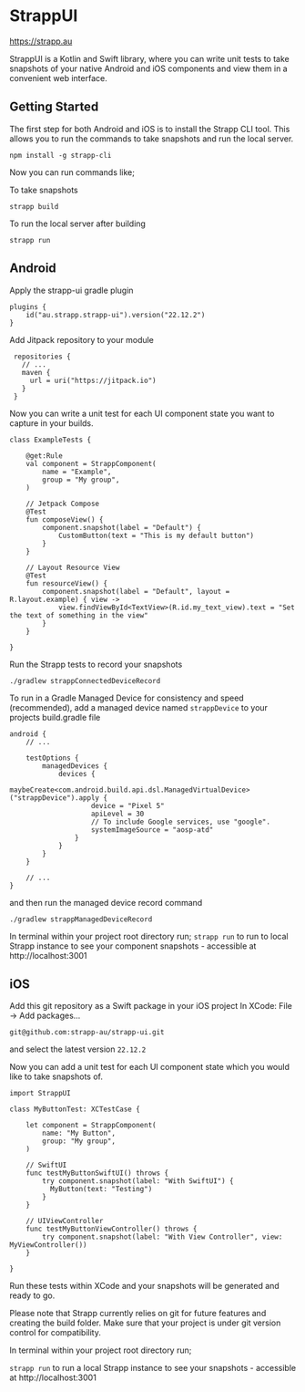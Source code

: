 # StrappUI

https://strapp.au

StrappUI is a Kotlin and Swift library, where you can write unit tests to take snapshots of your native Android and iOS components and view them in a convenient web interface.

## Getting Started

The first step for both Android and iOS is to install the Strapp CLI tool. This allows you to run the commands to take snapshots and run the local server.
```
npm install -g strapp-cli
```

Now you can run commands like;

To take snapshots
```
strapp build
```

To run the local server after building
```
strapp run 
```


## Android
Apply the strapp-ui gradle plugin
```
plugins {
    id("au.strapp.strapp-ui").version("22.12.2")
}
```

Add Jitpack repository to your module
```
 repositories {
   // ...
   maven {
     url = uri("https://jitpack.io")
   }
 }
 ```

Now you can write a unit test for each UI component state you want to capture in your builds.

```
class ExampleTests {

    @get:Rule
    val component = StrappComponent(
        name = "Example",
        group = "My group",
    )

    // Jetpack Compose
    @Test
    fun composeView() {
        component.snapshot(label = "Default") {
            CustomButton(text = "This is my default button")
        }
    }

    // Layout Resource View
    @Test
    fun resourceView() {
        component.snapshot(label = "Default", layout = R.layout.example) { view ->
            view.findViewById<TextView>(R.id.my_text_view).text = "Set the text of something in the view"
        }
    }
    
}
```

Run the Strapp tests to record your snapshots
```
./gradlew strappConnectedDeviceRecord
```

To run in a Gradle Managed Device for consistency and speed (recommended), add a managed device named `strappDevice` to your projects build.gradle file
```
android {
    // ...
    
    testOptions {
        managedDevices {
            devices {
                maybeCreate<com.android.build.api.dsl.ManagedVirtualDevice>("strappDevice").apply {
                    device = "Pixel 5"
                    apiLevel = 30
                    // To include Google services, use "google".
                    systemImageSource = "aosp-atd"
                }
            }
        }
    }
    
    // ...
}
```
and then run the managed device record command
```
./gradlew strappManagedDeviceRecord
```

In terminal within your project root directory run;
`strapp run` to run to local Strapp instance to see your component snapshots - accessible at http://localhost:3001


## iOS 
Add this git repository as a Swift package in your iOS project
In XCode: File -> Add packages...
```
git@github.com:strapp-au/strapp-ui.git
```
and select the latest version `22.12.2`

Now you can add a unit test for each UI component state which you would like to take snapshots of.
```
import StrappUI

class MyButtonTest: XCTestCase {
    
    let component = StrappComponent(
        name: "My Button",
        group: "My group",
    )
    
    // SwiftUI
    func testMyButtonSwiftUI() throws {
        try component.snapshot(label: "With SwiftUI") {
          MyButton(text: "Testing")
        }
    }
    
    // UIViewController
    func testMyButtonViewController() throws {
        try component.snapshot(label: "With View Controller", view: MyViewController())
    }
    
}
```
Run these tests within XCode and your snapshots will be generated and ready to go.

Please note that Strapp currently relies on git for future features and creating the build folder. Make sure that your project is under git version control for compatibility.

In terminal within your project root directory run;

`strapp run` to run a local Strapp instance to see your snapshots - accessible at http://localhost:3001


